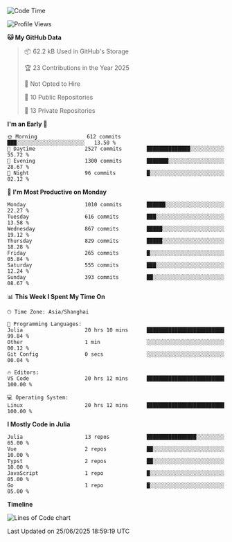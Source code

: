 <!--START_SECTION:waka-->
![Code Time](http://img.shields.io/badge/Code%20Time-582%20hrs%2050%20mins-blue)

![Profile Views](http://img.shields.io/badge/Profile%20Views-3-blue)

**🐱 My GitHub Data** 

> 📦 62.2 kB Used in GitHub's Storage 
 > 
> 🏆 23 Contributions in the Year 2025
 > 
> 🚫 Not Opted to Hire
 > 
> 📜 10 Public Repositories 
 > 
> 🔑 13 Private Repositories 
 > 
**I'm an Early 🐤** 

```text
🌞 Morning                612 commits         ███░░░░░░░░░░░░░░░░░░░░░░   13.50 % 
🌆 Daytime                2527 commits        ██████████████░░░░░░░░░░░   55.72 % 
🌃 Evening                1300 commits        ███████░░░░░░░░░░░░░░░░░░   28.67 % 
🌙 Night                  96 commits          █░░░░░░░░░░░░░░░░░░░░░░░░   02.12 % 
```
📅 **I'm Most Productive on Monday** 

```text
Monday                   1010 commits        ██████░░░░░░░░░░░░░░░░░░░   22.27 % 
Tuesday                  616 commits         ███░░░░░░░░░░░░░░░░░░░░░░   13.58 % 
Wednesday                867 commits         █████░░░░░░░░░░░░░░░░░░░░   19.12 % 
Thursday                 829 commits         █████░░░░░░░░░░░░░░░░░░░░   18.28 % 
Friday                   265 commits         █░░░░░░░░░░░░░░░░░░░░░░░░   05.84 % 
Saturday                 555 commits         ███░░░░░░░░░░░░░░░░░░░░░░   12.24 % 
Sunday                   393 commits         ██░░░░░░░░░░░░░░░░░░░░░░░   08.67 % 
```


📊 **This Week I Spent My Time On** 

```text
🕑︎ Time Zone: Asia/Shanghai

💬 Programming Languages: 
Julia                    20 hrs 10 mins      █████████████████████████   99.84 % 
Other                    1 min               ░░░░░░░░░░░░░░░░░░░░░░░░░   00.12 % 
Git Config               0 secs              ░░░░░░░░░░░░░░░░░░░░░░░░░   00.04 % 

🔥 Editors: 
VS Code                  20 hrs 12 mins      █████████████████████████   100.00 % 

💻 Operating System: 
Linux                    20 hrs 12 mins      █████████████████████████   100.00 % 
```

**I Mostly Code in Julia** 

```text
Julia                    13 repos            ████████████████░░░░░░░░░   65.00 % 
Vue                      2 repos             ██░░░░░░░░░░░░░░░░░░░░░░░   10.00 % 
Typst                    2 repos             ██░░░░░░░░░░░░░░░░░░░░░░░   10.00 % 
JavaScript               1 repo              █░░░░░░░░░░░░░░░░░░░░░░░░   05.00 % 
Go                       1 repo              █░░░░░░░░░░░░░░░░░░░░░░░░   05.00 % 
```



**Timeline**

![Lines of Code chart](https://raw.githubusercontent.com/dhtantoy/dhtantoy/main/assets/bar_graph.png)


 Last Updated on 25/06/2025 18:59:19 UTC
<!--END_SECTION:waka-->



<!--
**dhtantoy/dhtantoy** is a ✨ _special_ ✨ repository because its `README.md` (this file) appears on your GitHub profile.

Here are some ideas to get you started:

- 🔭 I’m currently working on ...
- 🌱 I’m currently learning ...
- 👯 I’m looking to collaborate on ...
- 🤔 I’m looking for help with ...
- 💬 Ask me about ...
- 📫 How to reach me: ...
- 😄 Pronouns: ...
- ⚡ Fun fact: ...
-->
